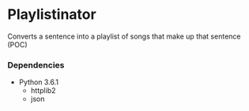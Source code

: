# Playlistinator
Converts a sentence into a playlist of songs that make up that sentence (POC)

### Dependencies
* Python 3.6.1
  * httplib2
  * json
